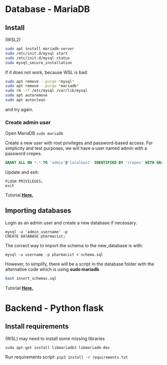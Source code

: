 # Database - MariaDB

## Install

(WSL2)
``` bash
sudo apt install mariadb-server
sudo /etc/init.d/mysql start
sudo /etc/init.d/mysql status
sudo mysql_secure_installation
```
If it does not work, because WSL is bad:
```bash
sudo apt remove --purge *mysql*
sudo apt remove --purge *mariadb*
sudo rm -rf /etc/mysql /var/lib/mysql
sudo apt autoremove
sudo apt autoclean
```
and try again.

### Create admin user
Open MariaDB ```sudo mariadb ```

Create a new user with root privileges and password-based access. For simplicity and test purposes, we will have a user named admin with a password crepes.

```sql
GRANT ALL ON *.* TO 'admin'@'localhost' IDENTIFIED BY 'crepes' WITH GRANT OPTION;
```

Update and exit:
```
FLUSH PRIVILEGES;
exit
```
Tutorial [**Here.**](https://www.digitalocean.com/community/tutorials/how-to-install-mariadb-on-ubuntu-20-04)

## Importing databases

Login as an admin user and create a new database if necessary. 
```
mysql -u 'admin_username' -p
CREATE DATABASE pharmacist;
```

The correct way to import the schema to the new_database is with:
```
mysql -u username -p pharmacist < schema.sql
```
However, to simplify, there will be a script in the database folder with the alternative code which is using **sudo mariadb**.
``` bash
bash insert_schemas.sql
```

Tutorial [**Here.**](https://www.digitalocean.com/community/tutorials/how-to-import-and-export-databases-in-mysql-or-mariadb)

# Backend - Python flask

## Install requirements

(WSL) may need to install some missing libraries
```
sudo apt-get install libmariadb3 libmariadb-dev
```
Run requirements script: ```pip3 install -r requirements.txt```